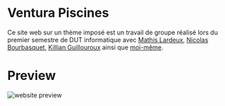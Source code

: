 # Ventura Piscines

Ce site web sur un thème imposé est un travail de groupe réalisé lors du premier semestre de DUT informatique avec [Mathis Lardeux](https://github.com/mathislardeux), [Nicolas Bourbasquet](https://www.linkedin.com/in/nicolas-bourbasquet-906b541a7), [Killian Guillouroux](https://www.instagram.com/kiki_la_couille) ainsi que [moi-même](https://github.com/mauxnier).

# Preview

![website preview](img/preview.gif)

